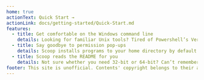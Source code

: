 ```yaml
---
home: true
actionText: Quick Start →
actionLink: docs/getting-started/Quick-Start.md
features:
  - title: Get comfortable on the Windows command line
    details: Looking for familiar Unix tools? Tired of Powershell’s Verb-Noun verbosity? Scoop helps you get the programs you need, with a minimal amount of point-and-clicking.
  - title: Say goodbye to permission pop-ups
    details: Scoop installs programs to your home directory by default. So you don’t need admin permissions to install programs, and you won’t see UAC popups every time you need to add or remove a program.
  - title: Scoop reads the README for you
    details: Not sure whether you need 32-bit or 64-bit? Can’t remember that command you have to type after you install to get that other thing you need? Scoop has you covered. Just "scoop install" and you’ll be ready to work in no time.
footer: This site is unofficial. Contents' copyright belongs to their author/owner.
---
```

